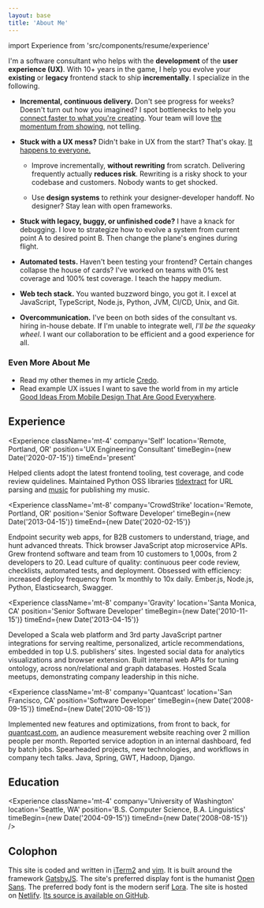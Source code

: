 ```yaml
---
layout: base
title: 'About Me'
---
```


import Experience from 'src/components/resume/experience'

I'm a software consultant who helps with the **development** of the **user
experience (UX)**. With 10+ years in the game, I help you evolve your
**existing** or **legacy** frontend stack to ship **incrementally**. I
specialize in the following.

- **Incremental, continuous delivery.** Don't see progress for weeks? Doesn't
  turn out how you imagined? I spot bottlenecks to help you [connect faster to
  what you're creating][Inventing On Principle]. Your team will love [the
  momentum from showing][Showing Code Every Day Or Two], not telling.

- **Stuck with a UX mess?** Didn't bake in UX from the start? That's okay. [It
  happens to everyone.][Corporate UX Maturity: Stages 1-4]

  - Improve incrementally, **without rewriting** from scratch. Delivering
    frequently actually **reduces risk**. Rewriting is a risky shock to your
    codebase and customers. Nobody wants to get shocked.

  - Use **design systems** to rethink your designer-developer handoff. No
    designer? Stay lean with open frameworks.

- **Stuck with legacy, buggy, or unfinished code?** I have a knack for
  debugging. I love to strategize how to evolve a system from current point A to
  desired point B. Then change the plane's engines during flight.

- **Automated tests.** Haven't been testing your frontend? Certain changes
  collapse the house of cards? I've worked on teams with 0% test coverage and
  100% test coverage. I teach the happy medium.

- **Web tech stack.** You wanted buzzword bingo, you got it. I excel at
  JavaScript, TypeScript, Node.js, Python, JVM, CI/CD, Unix, and Git.

- **Overcommunication.** I've been on both sides of the consultant vs. hiring
  in-house debate. If I'm unable to integrate well, _I'll be the squeaky wheel_.
  I want our collaboration to be efficient and a good experience for all.

### Even More About Me

- Read my other themes in my article [Credo](/posts/credo/).
- Read example UX issues I want to save the world from in my article [Good Ideas
  From Mobile Design That Are Good Everywhere].

## Experience

<Experience className='mt-4' company='Self' location='Remote, Portland, OR'
position='UX Engineering Consultant' timeBegin={new Date('2020-07-15')}
timeEnd='present'

>

Helped clients adopt the latest frontend tooling, test coverage, and code review
quidelines. Maintained Python OSS libraries
[tldextract](https://github.com/john-kurkowski/tldextract) for URL parsing and
[music](https://github.com/john-kurkowski/music) for publishing my music.

</Experience>

<Experience className='mt-8' company='CrowdStrike' location='Remote, Portland,
OR' position='Senior Software Developer' timeBegin={new Date('2013-04-15')}
timeEnd={new Date('2020-02-15')}

>

Endpoint security web apps, for B2B customers to understand, triage, and hunt
advanced threats. Thick browser JavaScript atop microservice APIs. Grew frontend
software and team from 10 customers to 1,000s, from 2 developers to 20. Lead
culture of quality: continuous peer code review, checklists, automated tests,
and deployment. Obsessed with efficiency: increased deploy frequency from 1x
monthly to 10x daily. Ember.js, Node.js, Python, Elasticsearch, Swagger.

</Experience>

<Experience className='mt-8' company='Gravity' location='Santa Monica, CA'
position='Senior Software Developer' timeBegin={new Date('2010-11-15')}
timeEnd={new Date('2013-04-15')}

>

Developed a Scala web platform and 3rd party JavaScript partner integrations for
serving realtime, personalized, article recommendations, embedded in top U.S.
publishers’ sites. Ingested social data for analytics visualizations and browser
extension. Built internal web APIs for tuning ontology, across non/relational
and graph databases. Hosted Scala meetups, demonstrating company leadership in
this niche.

</Experience>

<Experience className='mt-8' company='Quantcast' location='San Francisco, CA'
position='Software Developer' timeBegin={new Date('2008-09-15')} timeEnd={new
Date('2010-08-15')}

>

Implemented new features and optimizations, from front to back, for
[quantcast.com](https://quantcast.com), an audience measurement website reaching
over 2 million people per month. Reported service adoption in an internal
dashboard, fed by batch jobs. Spearheaded projects, new technologies, and
workflows in company tech talks. Java, Spring, GWT, Hadoop, Django.

</Experience>

## Education

<Experience className='mt-4' company='University of Washington'
location='Seattle, WA' position='B.S. Computer Science, B.A. Linguistics'
timeBegin={new Date('2004-09-15')} timeEnd={new Date('2008-08-15')} />

## Colophon

This site is coded and written in [iTerm2] and [vim]. It is built around the
framework [GatsbyJS]. The site's preferred display font is the humanist [Open
Sans]. The preferred body font is the modern serif [Lora]. The site is hosted on
[Netlify]. [Its source is available on GitHub][GitHub source].

[Corporate UX Maturity: Stages 1-4]:
  https://www.nngroup.com/articles/ux-maturity-stages-1-4/
[GatsbyJS]: https://www.gatsbyjs.org/
[GitHub source]: https://github.com/john-kurkowski/john-kurkowski.github.io
[Good Ideas From Mobile Design That Are Good Everywhere]:
  /posts/good-ideas-from-mobile-design-that-are-good-everywhere/
[Inventing On Principle]: https://vimeo.com/36579366
[Lora]: https://github.com/cyrealtype/Lora-Cyrillic
[Markdown]: https://commonmark.org/
[Netlify]: https://netlify.com
[Open Sans]: https://en.wikipedia.org/wiki/Open_Sans
[Showing Code Every Day Or Two]:
  https://www.geepawhill.org/2018/07/15/showing-code-every-day-or-two/
[iTerm2]: https://www.iterm2.com/
[vim]: https://thoughtbot.com/blog/the-vim-learning-curve-is-a-myth
